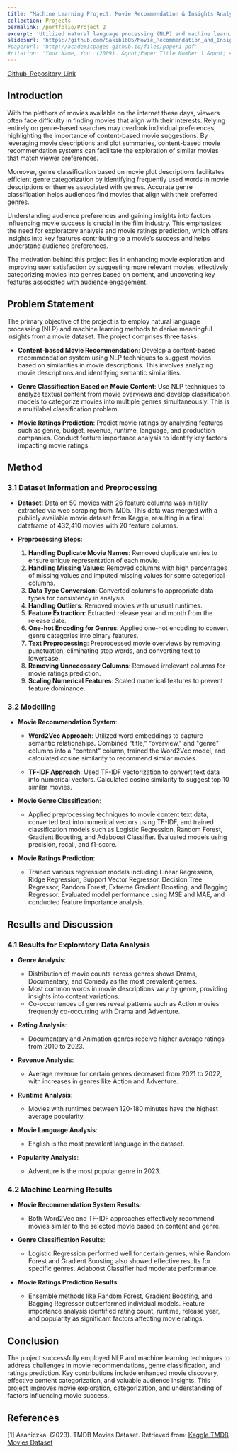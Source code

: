 ```yaml
---
title: "Machine Learning Project: Movie Recommendation & Insights Analysis"
collection: Projects
permalink: /portfolio/Project_2
excerpt: 'Utilized natural language processing (NLP) and machine learning techniques to extract valuable insights from a movie dataset. Developed a content-based movie recommendation system that suggests films based on similarities in movie descriptions, leveraging NLP to analyze and compare textual data. Implemented multilabel genre classification by analyzing movie overviews, enabling the categorization of films into multiple genres simultaneously. Additionally, predicted movie ratings using various features such as genre, budget, and revenue, applying machine learning methods and feature importance analysis.'
slidesurl: 'https://github.com/Sakib1605/Movie_Recommendation_and_Insights_Analysis/blob/main/DATA_6300_FINAL_PROJECT_REPORT_Mohammad.pdf'
#paperurl: 'http://academicpages.github.io/files/paper1.pdf'
#citation: 'Your Name, You. (2009). &quot;Paper Title Number 1.&quot; <i>Journal 1</i>. 1(1).'
---
```


[Github_Repository_Link](https://github.com/Sakib1605/Movie_Recommendation_and_Insights_Analysis)
## Introduction

With the plethora of movies available on the internet these days, viewers often face difficulty in finding movies that align with their interests. Relying entirely on genre-based searches may overlook individual preferences, highlighting the importance of content-based movie suggestions. By leveraging movie descriptions and plot summaries, content-based movie recommendation systems can facilitate the exploration of similar movies that match viewer preferences.

Moreover, genre classification based on movie plot descriptions facilitates efficient genre categorization by identifying frequently used words in movie descriptions or themes associated with genres. Accurate genre classification helps audiences find movies that align with their preferred genres.

Understanding audience preferences and gaining insights into factors influencing movie success is crucial in the film industry. This emphasizes the need for exploratory analysis and movie ratings prediction, which offers insights into key features contributing to a movie’s success and helps understand audience preferences.

The motivation behind this project lies in enhancing movie exploration and improving user satisfaction by suggesting more relevant movies, effectively categorizing movies into genres based on content, and uncovering key features associated with audience engagement.

## Problem Statement

The primary objective of the project is to employ natural language processing (NLP) and machine learning methods to derive meaningful insights from a movie dataset. The project comprises three tasks:

- **Content-based Movie Recommendation**: Develop a content-based recommendation system using NLP techniques to suggest movies based on similarities in movie descriptions. This involves analyzing movie descriptions and identifying semantic similarities.
  
- **Genre Classification Based on Movie Content**: Use NLP techniques to analyze textual content from movie overviews and develop classification models to categorize movies into multiple genres simultaneously. This is a multilabel classification problem.
  
- **Movie Ratings Prediction**: Predict movie ratings by analyzing features such as genre, budget, revenue, runtime, language, and production companies. Conduct feature importance analysis to identify key factors impacting movie ratings.

## Method

### 3.1 Dataset Information and Preprocessing

- **Dataset**: Data on 50 movies with 26 feature columns was initially extracted via web scraping from IMDb. This data was merged with a publicly available movie dataset from Kaggle, resulting in a final dataframe of 432,410 movies with 20 feature columns.

- **Preprocessing Steps**:
  1. **Handling Duplicate Movie Names**: Removed duplicate entries to ensure unique representation of each movie.
  2. **Handling Missing Values**: Removed columns with high percentages of missing values and imputed missing values for some categorical columns.
  3. **Data Type Conversion**: Converted columns to appropriate data types for consistency in analysis.
  4. **Handling Outliers**: Removed movies with unusual runtimes.
  5. **Feature Extraction**: Extracted release year and month from the release date.
  6. **One-hot Encoding for Genres**: Applied one-hot encoding to convert genre categories into binary features.
  7. **Text Preprocessing**: Preprocessed movie overviews by removing punctuation, eliminating stop words, and converting text to lowercase.
  8. **Removing Unnecessary Columns**: Removed irrelevant columns for movie ratings prediction.
  9. **Scaling Numerical Features**: Scaled numerical features to prevent feature dominance.

### 3.2 Modelling

- **Movie Recommendation System**:
  - **Word2Vec Approach**: Utilized word embeddings to capture semantic relationships. Combined "title," "overview," and "genre" columns into a "content" column, trained the Word2Vec model, and calculated cosine similarity to recommend similar movies.
  
  - **TF-IDF Approach**: Used TF-IDF vectorization to convert text data into numerical vectors. Calculated cosine similarity to suggest top 10 similar movies.

- **Movie Genre Classification**:
  - Applied preprocessing techniques to movie content text data, converted text into numerical vectors using TF-IDF, and trained classification models such as Logistic Regression, Random Forest, Gradient Boosting, and Adaboost Classifier. Evaluated models using precision, recall, and f1-score.

- **Movie Ratings Prediction**:
  - Trained various regression models including Linear Regression, Ridge Regression, Support Vector Regressor, Decision Tree Regressor, Random Forest, Extreme Gradient Boosting, and Bagging Regressor. Evaluated model performance using MSE and MAE, and conducted feature importance analysis.

## Results and Discussion

### 4.1 Results for Exploratory Data Analysis

- **Genre Analysis**:
  - Distribution of movie counts across genres shows Drama, Documentary, and Comedy as the most prevalent genres.
  - Most common words in movie descriptions vary by genre, providing insights into content variations.
  - Co-occurrences of genres reveal patterns such as Action movies frequently co-occurring with Drama and Adventure.

- **Rating Analysis**:
  - Documentary and Animation genres receive higher average ratings from 2010 to 2023.

- **Revenue Analysis**:
  - Average revenue for certain genres decreased from 2021 to 2022, with increases in genres like Action and Adventure.

- **Runtime Analysis**:
  - Movies with runtimes between 120-180 minutes have the highest average popularity.

- **Movie Language Analysis**:
  - English is the most prevalent language in the dataset.

- **Popularity Analysis**:
  - Adventure is the most popular genre in 2023.

### 4.2 Machine Learning Results

- **Movie Recommendation System Results**:
  - Both Word2Vec and TF-IDF approaches effectively recommend movies similar to the selected movie based on content and genre.

- **Genre Classification Results**:
  - Logistic Regression performed well for certain genres, while Random Forest and Gradient Boosting also showed effective results for specific genres. Adaboost Classifier had moderate performance.

- **Movie Ratings Prediction Results**:
  - Ensemble methods like Random Forest, Gradient Boosting, and Bagging Regressor outperformed individual models. Feature importance analysis identified rating count, runtime, release year, and popularity as significant factors affecting movie ratings.

## Conclusion

The project successfully employed NLP and machine learning techniques to address challenges in movie recommendations, genre classification, and ratings prediction. Key contributions include enhanced movie discovery, effective content categorization, and valuable audience insights. This project improves movie exploration, categorization, and understanding of factors influencing movie success.

## References

[1] Asaniczka. (2023). TMDB Movies Dataset. Retrieved from: [Kaggle TMDB Movies Dataset](https://www.kaggle.com/datasets/asaniczka/tmdb-movies-dataset-2023-930k-movies)
